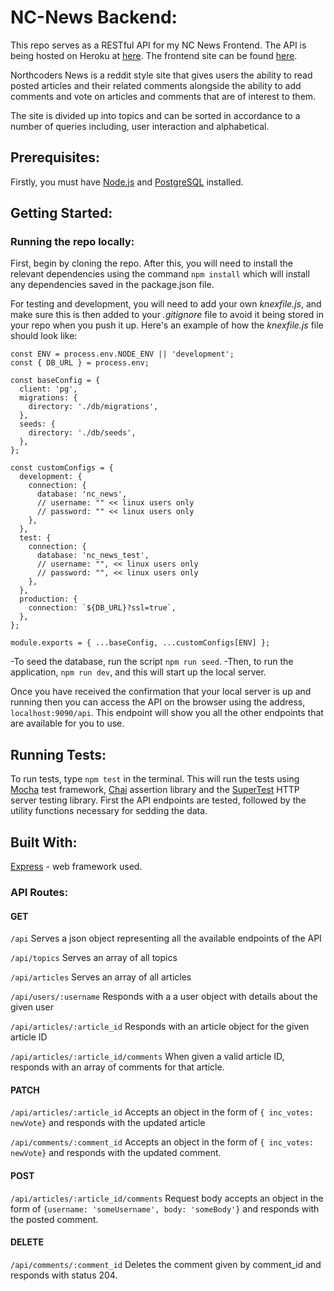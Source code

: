 # NC-News Backend:

This repo serves as a RESTful API for my NC News Frontend. The API is being hosted on Heroku at [here](https://mo-news-for-u.herokuapp.com/api). The frontend site can be found [here](https://mo-news-for-u.netlify.com/).

Northcoders News is a reddit style site that gives users the ability to read posted articles and their related comments alongside the ability to add comments and vote on articles and comments that are of interest to them.

The site is divided up into topics and can be sorted in accordance to a number of queries including,  user interaction and alphabetical.

## Prerequisites:

Firstly, you must have [Node.js](https://nodejs.org/en/) and [PostgreSQL](https://www.postgresql.org/) installed.

## Getting Started:

### Running the repo locally:

First, begin by cloning the repo. After this, you will need to install the relevant dependencies using the command `npm install` which will install any dependencies saved in the package.json file.

For testing and development, you will need to add your own _knexfile.js_, and make sure this is then added to your _.gitignore_ file to avoid it being stored in your repo when you push it up. Here's an example of how the _knexfile.js_ file should look like:

```
const ENV = process.env.NODE_ENV || 'development';
const { DB_URL } = process.env;

const baseConfig = {
  client: 'pg',
  migrations: {
    directory: './db/migrations',
  },
  seeds: {
    directory: './db/seeds',
  },
};

const customConfigs = {
  development: {
    connection: {
      database: 'nc_news',
      // username: "" << linux users only
      // password: "" << linux users only
    },
  },
  test: {
    connection: {
      database: 'nc_news_test',
      // username: "", << linux users only
      // password: "", << linux users only
    },
  },
  production: {
    connection: `${DB_URL}?ssl=true`,
  },
};

module.exports = { ...baseConfig, ...customConfigs[ENV] };
```

-To seed the database, run the script `npm run seed`.
-Then, to run the application, `npm run dev`, and this will start up the local server.

Once you have received the confirmation that your local server is up and running then you can access the API on the browser using the address, `localhost:9090/api`.
This endpoint will show you all the other endpoints that are available for you to use.

## Running Tests: 

To run tests, type `npm test` in the terminal. This will run the tests using [Mocha](https://mochajs.org) test framework, [Chai](https://www.chaijs.com) assertion library and the [SuperTest](https://github.com/visionmedia/supertest) HTTP server testing library. First the API endpoints are tested, followed by the utility functions necessary for sedding the data.


## Built With:

[Express](https://expressjs.com/) - web framework used.

### API Routes:

#### GET

`/api` Serves a json object representing all the available endpoints of the API

`/api/topics` Serves an array of all topics

`/api/articles` Serves an array of all articles

`/api/users/:username` Responds with a a user object with details about the given user

`/api/articles/:article_id` Responds with an article object for the given article ID

`/api/articles/:article_id/comments` When given a valid article ID, responds with an array of comments for that article.

#### PATCH

`/api/articles/:article_id` Accepts an object in the form of `{ inc_votes: newVote}` and responds with the updated article

`/api/comments/:comment_id` Accepts an object in the form of `{ inc_votes: newVote}` and responds with the updated comment.

#### POST

`/api/articles/:article_id/comments` Request body accepts an object in the form of `{username: 'someUsername', body: 'someBody'}` and responds with the posted comment.

#### DELETE

`/api/comments/:comment_id` Deletes the comment given by comment_id and responds with status 204.

